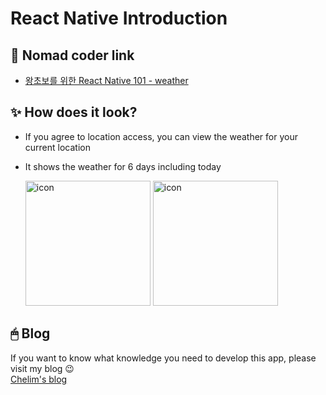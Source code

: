 # React Native Introduction

## 📎 Nomad coder link

- [왕초보를 위한 React Native 101 - weather](https://nomadcoders.co/react-native-for-beginners)

## ✨ How does it look?

- If you agree to location access, you can view the weather for your current location
- It shows the weather for 6 days including today

   <img width="200" alt="icon" src="https://user-images.githubusercontent.com/52441923/153756354-c5d382ee-9943-45b9-a400-51ced38025c8.png">  
   <img width="200" alt="icon" src="https://user-images.githubusercontent.com/52441923/154804537-4da1768e-c5c7-4654-ab43-561265473fc1.png">

## 🖱 Blog

If you want to know what knowledge you need to develop this app, please visit my blog 😉  
[Chelim's blog](https://chelim.tistory.com/25)
